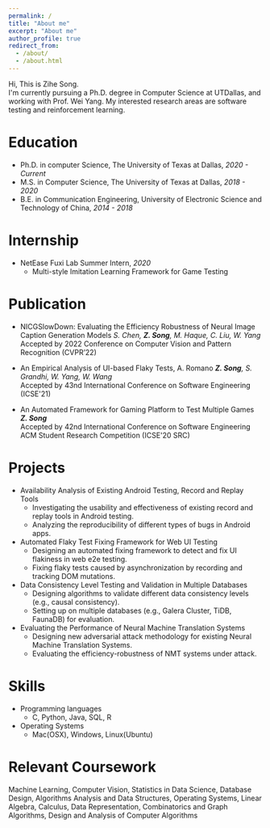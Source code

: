 ```yaml
---
permalink: /
title: "About me"
excerpt: "About me"
author_profile: true
redirect_from: 
  - /about/
  - /about.html
---
```


  Hi, This is Zihe Song. <br>
  I'm currently pursuing a Ph.D. degree in Computer Science at UTDallas, and working with Prof. Wei Yang. My interested research areas are software testing and reinforcement learning.
  

Education
======
* Ph.D. in computer Science, The University of Texas at Dallas, *2020 - Current*
* M.S. in Computer Science, The University of Texas at Dallas, *2018 - 2020*
* B.E. in Communication Engineering, University of Electronic Science and Technology of China, *2014 - 2018*


Internship
======
* NetEase Fuxi Lab Summer Intern, *2020*
  * Multi-style Imitation Learning Framework for Game Testing


Publication
======
* NICGSlowDown: Evaluating the Efficiency Robustness of Neural Image Caption Generation Models
    *S. Chen, __Z. Song__, M. Haque, C. Liu, W. Yang* <br>
    Accepted by 2022 Conference on Computer Vision and Pattern Recognition (CVPR’22)

* An Empirical Analysis of UI-based Flaky Tests, A. Romano
    *__Z. Song__, S. Grandhi, W. Yang, W. Wang* <br>
    Accepted by 43nd International Conference on Software Engineering (ICSE'21)

* An Automated Framework for Gaming Platform to Test Multiple Games
    *__Z. Song__* <br>
    Accepted by 42nd International Conference on Software Engineering ACM Student Research Competition (ICSE'20 SRC)


Projects
======

* Availability Analysis of Existing Android Testing, Record and Replay Tools
  * Investigating the usability and effectiveness of existing record and replay tools in Android testing.
  * Analyzing the reproducibility of different types of bugs in Android apps.
* Automated Flaky Test Fixing Framework for Web UI Testing  		   		       
  * Designing an automated fixing framework to detect and fix UI flakiness in web e2e testing.
  * Fixing flaky tests caused by asynchronization by recording and tracking DOM mutations.
* Data Consistency Level Testing and Validation in Multiple Databases     			      
  * Designing algorithms to validate different data consistency levels (e.g., causal consistency).
  * Setting up on multiple databases (e.g., Galera Cluster, TiDB, FaunaDB) for evaluation.
* Evaluating the Performance of Neural Machine Translation Systems         			      
  * Designing new adversarial attack methodology for existing Neural Machine Translation Systems.
  * Evaluating the efficiency-robustness of NMT systems under attack.

  
  
Skills
======
* Programming languages
  * C, Python, Java, SQL, R
* Operating Systems
  * Mac(OSX), Windows, Linux(Ubuntu)


Relevant Coursework
======
Machine Learning, Computer Vision, Statistics in Data Science, Database Design, Algorithms Analysis and Data Structures, Operating Systems, Linear Algebra, Calculus, Data Representation, Combinatorics and Graph Algorithms, Design and Analysis of Computer Algorithms
  
